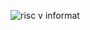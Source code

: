 ![risc v informat](https://github.com/NaveenReddyMiniPuri123/Vsdquadron-mini-internship/assets/167668786/ae63586f-ba40-4ff8-b480-75167eec7d9e)
